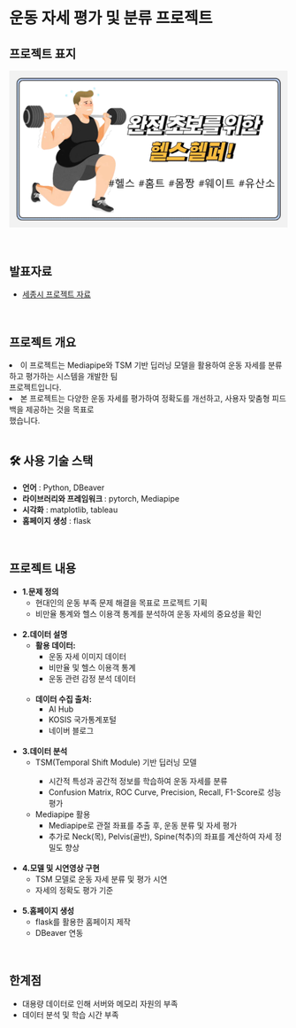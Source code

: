 # 운동 자세 평가 및 분류 프로젝트
<div>
  <h2> <strong>프로젝트 표지</strong> </h2>
</div>

![딥러닝 프로젝트 표지](파이널_표지.png)

<br>

<div>
  <h2><strong>발표자료</strong></h2>
</div>

<ul>
  <li><a href="세종시발표.pdf">세종시 프로젝트 자료</a></li>
</ul>


<br>

<div>
  <h2><strong>프로젝트 개요</strong></h2>
  <li>이 프로젝트는 Mediapipe와 TSM 기반 딥러닝 모델을 활용하여 운동 자세를 분류하고 평가하는 시스템을 개발한 팀 <br>프로젝트입니다. <br> </li>
  <li>본 프로젝트는 다양한 운동 자세를 평가하여 정확도를 개선하고, 사용자 맞춤형 피드백을 제공하는 것을 목표로 <br>했습니다.<br> </li>
</div>

<br>

<div>
  <h2><strong>🛠 사용 기술 스택</strong></h2>
  <ul>
    <li><strong>언어</strong> : Python, DBeaver </li>
    <li><strong>라이브러리와 프레임워크 </strong>: pytorch, Mediapipe</li>
    <li><strong>시각화</strong> : matplotlib, tableau </li>
    <li><strong>홈페이지 생성</strong> : flask</li>  
  </ul>
</div>

<br>

<div>
  <h2><strong>프로젝트 내용</strong></h2>
  <ul>
    <li><strong>1.문제 정의</strong>
      <ul>
        <li>현대인의 운동 부족 문제 해결을 목표로 프로젝트 기획</li>
        <li>비만율 통계와 헬스 이용객 통계를 분석하여 운동 자세의 중요성을 확인</li>
      </ul>
    </li>
    <br>
    <li><strong>2.데이터 설명</strong>
      <ul>
        <li><strong>활용 데이터:</strong>
          <ul>
            <li>운동 자세 이미지 데이터</li>
            <li>비만율 및 헬스 이용객 통계</li>
            <li>운동 관련 감정 분석 데이터</li>
          </ul>
        </li>
        <br>
        <li><strong>데이터 수집 출처:</strong>
          <ul>
            <li>AI Hub</li>
            <li>KOSIS 국가통계포털</li>
            <li>네이버 블로그</li>
          </ul>
        </li>
      </ul>
    </li>
    <br>
    <li><strong>3.데이터 분석</strong>
      <ul>
          <li>TSM(Temporal Shift Module) 기반 딥러닝 모델</li>
          <ul>
            <li>시간적 특성과 공간적 정보를 학습하여 운동 자세를 분류</li>
            <li>Confusion Matrix, ROC Curve, Precision, Recall, F1-Score로 성능 평가</li>
          </ul>
          <li>Mediapipe 활용
          <ul>
            <li>Mediapipe로 관절 좌표를 추출 후, 운동 분류 및 자세 평가</li>
            <li>추가로 Neck(목), Pelvis(골반), Spine(척추)의 좌표를 계산하여 자세 정밀도 향상</li>
          </ul>
      </ul>
    </li>
    <br>
    <li><strong>4.모델 및 시연영상 구현</strong>
      <ul>
        <li>TSM 모델로 운동 자세 분류 및 평가 시연</li>
        <li>자세의 정확도 평가 기준</li>
      </ul>
    </li>
    <br>
    <li><strong>5.홈페이지 생성</strong>
      <ul>
        <li>flask를 활용한 홈페이지 제작</li>
        <li>DBeaver 연동</li>
      </ul>
    </li>
  </ul>
</div>

<br>

<div>
  <h2><strong> 한계점</strong></h2>
  <ul>
    <li>대용량 데이터로 인해 서버와 메모리 자원의 부족</li>
    <li>데이터 분석 및 학습 시간 부족</li>
  </ul>
</div>

